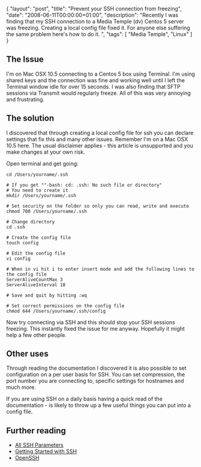 {
  "layout": "post",
  "title": "Prevent your SSH connection from freezing",
  "date": "2008-06-11T00:00:00+01:00",
  "description": "Recently I was finding that my SSH connection to a Media Temple (dv) Centos 5 server was freezing. Creating a local config file fixed it. For anyone else suffering the same problem here's how to do it. ",
  "tags": [
    "Media Temple",
    "Linux"
  ]
}

## The Issue

I'm on Mac OSX 10.5 connecting to a Centos 5 box using Terminal. I'm using shared keys and the connection was fine and working well until I left the Terminal window idle for over 15 seconds. I was also finding that SFTP sessions via Transmit would regularly freeze. All of this was very annoying and frustrating.

## The solution

I discovered that through creating a local config file for ssh you can declare settings that fix this and many other issues. Remember I'm on a Mac OSX 10.5 here. The usual disclaimer applies - this article is unsupported and you make changes at your own risk.

Open terminal and get going: 

    cd /Users/yourname/.ssh

    # If you get ""-bash: cd: .ssh: No such file or directory"
    # You need to create it
    mkdir /Users/yourname/.ssh

    # Set security on the folder so only you can read, write and execute
    chmod 700 /Users/yourname/.ssh

    # Change directory
    cd .ssh

    # Create the config file
    touch config

    # Edit the config file
    vi config

    # When in vi hit i to enter insert mode and add the following lines to the config file
    ServerAliveCountMax 3
    ServerAliveInterval 10

    # Save and quit by hitting :wq

    # Set correct permissions on the config file
    chmod 644 /Users/yourname/.ssh/config

Now try connecting via SSH and this should stop your SSH sessions freezing. This instantly fixed the issue for me anyway. Hopefully it might help a few other people.

## Other uses

Through reading the documentation I discovered it is also possible to set configuration on a per user basis for SSH. You can set compression, the port number you are connecting to, specific settings for hostnames and much more. 

If you are using SSH on a daily basis having a quick read of the documentation - is likely to throw up a few useful things you can put into a config file.

## Further reading

*   [All SSH Parameters][1]
*   [Getting Started with SSH][2]
*   [OpenSSH][3]

 [1]: http://www.openbsd.org/cgi-bin/man.cgi?query=ssh_config
 [2]: http://kimmo.suominen.com/docs/ssh/
 [3]: http://www.openssh.org/
